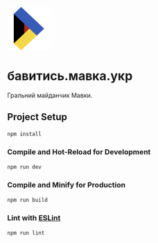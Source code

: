 ![logo](./assets/logo.png)

# бавитись.мавка.укр

Гральний майданчик Мавки.

## Project Setup

```sh
npm install
```

### Compile and Hot-Reload for Development

```sh
npm run dev
```

### Compile and Minify for Production

```sh
npm run build
```

### Lint with [ESLint](https://eslint.org/)

```sh
npm run lint
```
